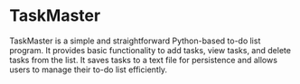 # TaskMaster

TaskMaster is a simple and straightforward Python-based to-do list program. It provides basic functionality to add tasks, view tasks, and delete tasks from the list. It saves tasks to a text file for persistence and allows users to manage their to-do list efficiently.
